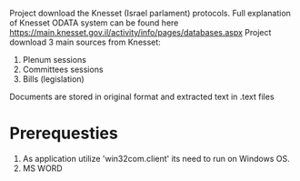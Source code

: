 Project download the Knesset (Israel parlament) protocols.
Full explanation of Knesset ODATA system can be found here <https://main.knesset.gov.il/activity/info/pages/databases.aspx>
Project download 3 main sources from Knesset:
1. Plenum sessions
2. Committees sessions
3. Bills (legislation)

Documents are stored in original format and extracted text in .text files

# Prerequesties
1. As application utilize 'win32com.client' its need to run on Windows OS.
2. MS WORD

